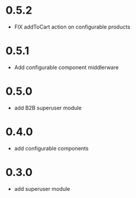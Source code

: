 # 0.5.2
- FIX addToCart action on configurable products
# 0.5.1
- Add configurable component middlerware
# 0.5.0
- add B2B superuser module
# 0.4.0
- add configurable components
# 0.3.0
- add superuser module